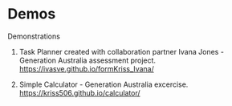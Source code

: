 # Demos
Demonstrations

1. Task Planner created with collaboration partner Ivana Jones - Generation Australia assessment project.
https://ivasve.github.io/formKriss_Ivana/

2. Simple Calculator - Generation Australia excercise.
https://kriss506.github.io/calculator/
